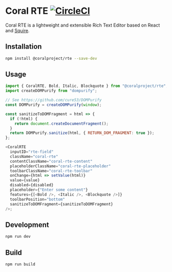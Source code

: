 # Coral RTE [![CircleCI](https://circleci.com/gh/coralproject/rte.svg?style=svg)](https://circleci.com/gh/coralproject/rte)

Coral RTE is a lightweight and extensible Rich Text Editor based on React and [Squire](https://github.com/neilj/Squire).

## Installation

```bash
npm install @coralproject/rte --save-dev
```

## Usage

```js
import { CoralRTE, Bold, Italic, Blockquote } from "@coralproject/rte";
import createDOMPurify from "dompurify";

// See https://github.com/cure53/DOMPurify
const DOMPurify = createDOMPurify(window);

const sanitizeToDOMFragment = html => {
  if (!html) {
    return document.createDocumentFragment();
  }
  return DOMPurify.sanitize(html, { RETURN_DOM_FRAGMENT: true });
};

<CoralRTE
  inputID="rte-field"
  className="coral-rte"
  contentClassName="coral-rte-content"
  placeholderClassName="coral-rte-placeholder"
  toolbarClassName="coral-rte-toolbar"
  onChange={html => setValue(html)}
  value={value}
  disabled={disabled}
  placeholder={"Enter some content"}
  features={[<Bold />, <Italic />, <Blockquote />]}
  toolbarPosition="bottom"
  sanitizeToDOMFragment={sanitizeToDOMFragment}
/>;
```

## Development

```sh
npm run dev
```

## Build

```sh
npm run build
```
